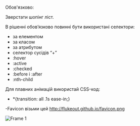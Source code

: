 Обов'язково:

Зверстати шопінг ліст. 

В рішенні обов’язково повинні бути використані селектори:

- за елементом
- за класом
- за атрибутом
- селектор сусідів “+”
- :hover
- :active
- :checked
- :before і :after
- :nth-child

Для плавних анімацій використай CSS-код:

- *{transition: all .1s ease-in;}

-Favicon візьми цей http://flukeout.github.io/favicon.png


![Frame 1](https://user-images.githubusercontent.com/72200398/198994081-60b8552a-38e8-4353-ab61-1f55405d22fa.jpg)
